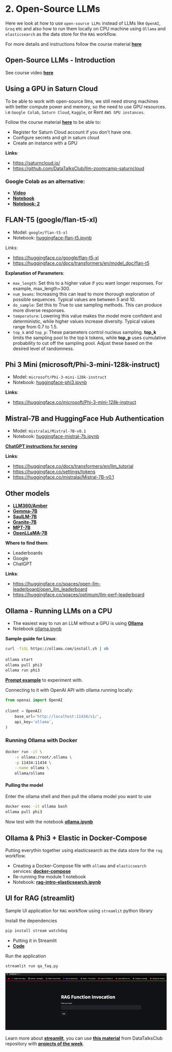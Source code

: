 # 2. Open-Source LLMs
Here we look at how to use `open-source LLMs` instead of LLMs like `OpenAI`, `Groq` etc and also how to run them locally on CPU machine using `Ollama` and `elasticsearch` as the data store for the `RAG` workflow.

For more details and instructions follow the course material [**here**](https://github.com/DataTalksClub/llm-zoomcamp/tree/main/02-open-source)

## Open-Source LLMs - Introduction
See course video [**here**](https://github.com/DataTalksClub/llm-zoomcamp/tree/main/02-open-source#21-open-source-llms---introduction)

## Using a GPU in Saturn Cloud
To be able to work with open-source llms, we still need strong machines with better compute power and memory, so the need to use GPU resources. i.e `Google Colab`, `Saturn Cloud`, `Kaggle`, or Rent `AWS GPU instances`.

Follow the course material [**here**](https://github.com/DataTalksClub/llm-zoomcamp/tree/main/02-open-source#22-using-a-gpu-in-saturn-cloud) to be able to:

- Register for Saturn Cloud account if you don't have one.
- Configure secrets and git in saturn cloud
- Create an instance with a GPU

**Links**:

- https://saturncloud.io/
- https://github.com/DataTalksClub/llm-zoomcamp-saturncloud

### Google Colab as an alternative:

- [**Video**](https://www.loom.com/share/591f39e4e231486bbfc3fbd316ec03c5)
- [**Notebook**](https://colab.research.google.com/drive/1XmxUZutZXoAEdQZU45EXWPseBX9s2NRd)
- [**Notebook: 2**](https://colab.research.google.com/drive/1XmxUZutZXoAEdQZU45EXWPseBX9s2NRd#scrollTo=R8Ug4mk7UQVk)

## FLAN-T5 (google/flan-t5-xl)

- Model: `google/flan-t5-xl`
- Notebook: [huggingface-flan-t5.ipynb](./huggingface-flan-t5.ipynb)

Links:

- https://huggingface.co/google/flan-t5-xl
- https://huggingface.co/docs/transformers/en/model_doc/flan-t5

**Explanation of Parameters**:

- `max_length`: Set this to a higher value if you want longer responses. For example, max_length=300.
- `num_beams`: Increasing this can lead to more thorough exploration of possible sequences. Typical values are between 5 and 10.
- `do_sample`: Set this to True to use sampling methods. This can produce more diverse responses.
- `temperature`: Lowering this value makes the model more confident and deterministic, while higher values increase diversity. Typical values range from 0.7 to 1.5.
- `top_k` and `top_p`: These parameters control nucleus sampling. **top_k** limits the sampling pool to the top k tokens, while **top_p** uses cumulative probability to cut off the sampling pool. Adjust these based on the desired level of randomness.

## Phi 3 Mini (microsoft/Phi-3-mini-128k-instruct)

- Model: `microsoft/Phi-3-mini-128k-instruct`
- Notebook: [huggingface-phi3.ipynb](./huggingface-phi3.ipynb)

**Links**:

- https://huggingface.co/microsoft/Phi-3-mini-128k-instruct

## Mistral-7B and HuggingFace Hub Authentication

- Model: `mistralai/Mistral-7B-v0.1`
- Notebook: [huggingface-mistral-7b.ipynb](./huggingface-mistral-7b.ipynb)

[**ChatGPT instructions for serving**](./serving-hugging-face-models.md)

**Links**:

- https://huggingface.co/docs/transformers/en/llm_tutorial
- https://huggingface.co/settings/tokens
- https://huggingface.co/mistralai/Mistral-7B-v0.1

## Other models
- [**LLM360/Amber**](https://huggingface.co/LLM360/Amber)
- [**Gemma-7B**](https://huggingface.co/blog/gemma)
- [**SaulLM-7B**](https://huggingface.co/papers/2403.03883)
- [**Granite-7B**](https://huggingface.co/ibm-granite/granite-7b-base)
- [**MPT-7B**](https://huggingface.co/mosaicml/mpt-7b)
- [**OpenLLaMA-7B**](https://huggingface.co/openlm-research/open_llama_7b)

**Where to find them**:

- Leaderboards
- Google
- ChatGPT

**Links**:

- https://huggingface.co/spaces/open-llm-leaderboard/open_llm_leaderboard
- https://huggingface.co/spaces/optimum/llm-perf-leaderboard


## Ollama - Running LLMs on a CPU

- The easiest way to run an LLM without a GPU is using [**Ollama**](https://github.com/ollama/ollama)
- Notebook [ollama.ipynb](./ollama.ipynb)

**Sample guide for Linux**:

```sh
curl -fsSL https://ollama.com/install.sh | sh

ollama start
ollama pull phi3
ollama run phi3
```

[**Prompt example**](./prompt.md) to experiment with.

Connecting to it with OpenAI API with ollama running locally:

```python
from openai import OpenAI

client = OpenAI(
    base_url='http://localhost:11434/v1/',
    api_key='ollama',
)
```

### Running Ollama with Docker

```sh
docker run -it \
    -v ollama:/root/.ollama \
    -p 11434:11434 \
    --name ollama \
    ollama/ollama
```

#### Pulling the model
Enter the ollama shell and then pull the ollama model you want to use

```sh
docker exec -it ollama bash
ollama pull phi3
```

Now test with the notebook [**ollama.ipynb**](./ollama.ipynb)

## Ollama & Phi3 + Elastic in Docker-Compose
Putting everythin together using elasticsearch as the data store for the `rag` workflow.

- Creating a Docker-Compose file with `ollama` and `elasticsearch` services: [**docker-compose**](./docker-compose.yml)
- Re-running the module 1 notebook
- Notebook: [**rag-intro-elasticsearch.ipynb**](./rag-intro-elasticsearch.ipynb)

## UI for RAG (streamlit)
Sample UI application for `RAG` workflow using `streamlit` python library

Install the dependencies

```sh
pip install stream watchdog
```

- Putting it in Streamlit
- [**Code**](./qa_faq.py)

Run the application

```sh
streamlit run qa_faq.py
```

![streamlit-ui](./streamlit-ui.png)

Learn more about [**streamlit**](https://docs.streamlit.io/), you can use [**this material**](https://github.com/DataTalksClub/project-of-the-week/blob/main/2022-08-14-frontend.md) from DataTalksClub repository with [**projects of the week**](https://github.com/DataTalksClub/project-of-the-week/tree/main).

